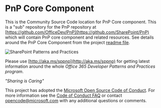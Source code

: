 # PnP Core Component #
This is the Community Source Code location for PnP Core component. This is a "sub" repository for the PnP repository at [https://github.com/OfficeDev/PnP](https://github.com/SharePoint/PnP) which will contain PnP core  component and related resources. See details around the PnP Core Component from the project [readme file](Core/README.md). 

![SharePoint Patterns and Practices](https://devofficecdn.azureedge.net/media/Default/PnP/sppnp.png)

Please use [http://aka.ms/sppnp](http://aka.ms/sppnp) for getting latest information around the whole *Office 365 Developer Patterns and Practices program*.

*"Sharing is Caring"*

This project has adopted the [Microsoft Open Source Code of Conduct](https://opensource.microsoft.com/codeofconduct/). For more information see the [Code of Conduct FAQ](https://opensource.microsoft.com/codeofconduct/faq/) or contact [opencode@microsoft.com](mailto:opencode@microsoft.com) with any additional questions or comments.

